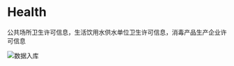 # Health
公共场所卫生许可信息，生活饮用水供水单位卫生许可信息，消毒产品生产企业许可信息

![数据入库](https://img-blog.csdnimg.cn/20200122122032482.jpg?x-oss-process=image/watermark,type_ZmFuZ3poZW5naGVpdGk,shadow_10,text_aHR0cHM6Ly9ibG9nLmNzZG4ubmV0L3FxXzM0MDY5MTgw,size_16,color_FFFFFF,t_70)

